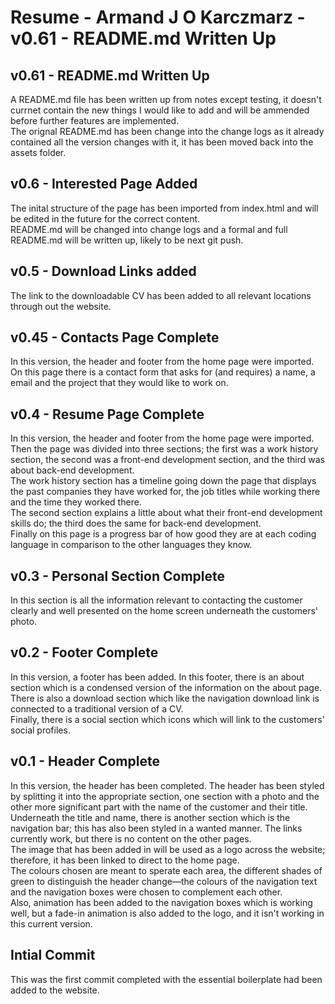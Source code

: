# Resume - Armand J O Karczmarz - v0.61 - README.md Written Up

## v0.61 - README.md Written Up
A README.md file has been written up from notes except testing, it doesn't currnet contain the new things I would like to add and 
will be ammended before further features are implemented.\
The orignal README.md has been change into the change logs as it already contained all the version changes with it, 
it has been moved back into the assets folder.

## v0.6 - Interested Page Added
The inital structure of the page has been imported from index.html and will be edited in the future for the correct content.\
README.md will be changed into change logs and a formal and full README.md will be written up, likely to be next git push.

## v0.5 - Download Links added
The link to the downloadable CV has been added to all relevant locations through out the website.

## v0.45 - Contacts Page Complete
In this version, the header and footer from the home page were imported.\
On this page there is a contact form that asks for (and requires) a name, a email and the project that they would like to work on.

## v0.4 - Resume Page Complete
In this version, the header and footer from the home page were imported.\
Then the page was divided into three sections; the first was a work history section, the second was a front-end development section, and the third was about back-end development.\
The work history section has a timeline going down the page that displays the past companies they have worked for, the job titles while working there and the time they worked there.\
The second section explains a little about what their front-end development skills do; the third does the same for back-end development.\
Finally on this page is a progress bar of how good they are at each coding language in comparison to the other languages they know.

## v0.3 - Personal Section Complete
In this section is all the information relevant to contacting the customer clearly and well presented on the home screen underneath the customers' photo.

## v0.2 - Footer Complete
In this version, a footer has been added.
In this footer, there is an about section which is a condensed version of the information on the about page.\
There is also a download section which like the navigation download link is connected to a traditional version of a CV.\
Finally, there is a social section which icons which will link to the customers' social profiles.

## v0.1 - Header Complete
In this version, the header has been completed. The header has been styled by splitting it into the appropriate section, one section with a photo and the other more significant part with the name of the customer and their title.\
Underneath the title and name, there is another section which is the navigation bar; this has also been styled in a wanted manner. The links currently work, but there is no content on the other pages.\
The image that has been added in will be used as a logo across the website; therefore, it has been linked to direct to the home page.\
The colours chosen are meant to sperate each area, the different shades of green to distinguish the header change—the colours of the navigation text and the navigation boxes were chosen to complement each other.\
Also, animation has been added to the navigation boxes which is working well, but a fade-in animation is also added to the logo, and it isn't working in this current version.

## Intial Commit
This was the first commit completed with the essential boilerplate had been added to the website.